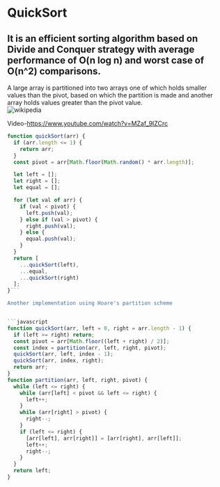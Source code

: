 # QuickSort

## It is an efficient sorting algorithm based on Divide and Conquer strategy with average performance of O(n log n) and worst case of O(n^2) comparisons.

A large array is partitioned into two arrays one of which holds smaller values than the pivot, based on which the partition is made and another array holds values greater than the pivot value.  
![wikipedia](https://upload.wikimedia.org/wikipedia/commons/6/6a/Sorting_quicksort_anim.gif)  
  
Video-https://www.youtube.com/watch?v=MZaf_9IZCrc  

```javascript
function quickSort(arr) {
  if (arr.length <= 1) {
    return arr;
  }
  const pivot = arr[Math.floor(Math.random() * arr.length)];

  let left = [];
  let right = [];
  let equal = [];

  for (let val of arr) {
    if (val < pivot) {
      left.push(val);
    } else if (val > pivot) {
      right.push(val);
    } else {
      equal.push(val);
    }
  }
  return [
    ...quickSort(left),
    ...equal,
    ...quickSort(right)
  ];
}```  

Another implementation using Hoare's partition scheme  


```javascript
function quickSort(arr, left = 0, right = arr.length - 1) {
  if (left >= right) return;
  const pivot = arr[Math.floor((left + right) / 2)];
  const index = partition(arr, left, right, pivot);
  quickSort(arr, left, index - 1);
  quickSort(arr, index, right);
  return arr;
}
function partition(arr, left, right, pivot) {
  while (left <= right) {
    while (arr[left] < pivot && left <= right) {
      left++;
    }
    while (arr[right] > pivot) {
      right--;
    }
    if (left <= right) {
      [arr[left], arr[right]] = [arr[right], arr[left]];
      left++;
      right--;
    }
  }
  return left;
}

```
